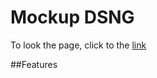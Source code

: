 # Mockup DSNG

To look the page, click to the [link][1]

[1]: https://ignatsemchuk.github.io/dsng/

##Features
